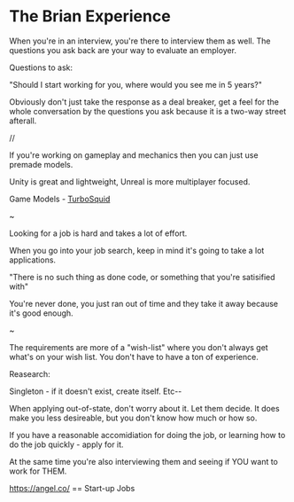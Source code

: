 # The Brian Experience

When you're in an interview, you're there to interview them as well. The questions you ask back are your way to evaluate an employer.

Questions to ask:

"Should I start working for you, where would you see me in 5 years?"

Obviously don't just take the response as a deal breaker, get a feel for the whole conversation by the questions you ask because it is a two-way street afterall.

//

If you're working on gameplay and mechanics then you can just use premade models.

Unity is great and lightweight, Unreal is more multiplayer focused.

Game Models - [TurboSquid](https://www.turbosquid.com/)

~

Looking for a job is hard and takes a lot of effort.

When you go into your job search, keep in mind it's going to take a lot applications.

"There is no such thing as done code, or something that you're satisified with"

You're never done, you just ran out of time and they take it away because it's good enough.

~

The requirements are more of a "wish-list" where you don't always get what's on your wish list. You don't have to have a ton of experience.

Reasearch:

Singleton - if it doesn't exist, create itself. Etc--

When applying out-of-state, don't worry about it. Let them decide. It does make you less desireable, but you don't know how much or how so.

If you have a reasonable accomidiation for doing the job, or learning how to do the job quickly - apply for it.

At the same time you're also interviewing them and seeing if YOU want to work for THEM.

https://angel.co/ == Start-up Jobs

